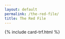 ```yaml
---
layout: default
permalink: /the-red-file/
title: The Red File
---
```


<div class="{{ page.title }}">

  <!-- <header class="trf" style="margin-bottom: 2rem;background-color: darkred;color:#fffff2;text-align:center;padding:0.5rem;">
    <h2>THE RED FILE: read anywhere!</h2>
  </header> -->

  {% include card-trf.html %}

</div>
